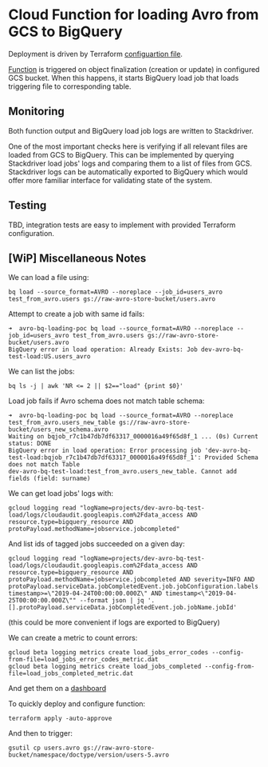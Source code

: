 # Cloud Function for loading Avro from GCS to BigQuery
Deployment is driven by Terraform [configuartion file](main.tf).

[Function](app/main.py) is triggered on object finalization (creation or update) in configured GCS bucket.
When this happens, it starts BigQuery load job that loads triggering file to corresponding table.

## Monitoring
Both function output and BigQuery load job logs are written to Stackdriver.


One of the most important checks here is verifying if all relevant files are loaded from GCS to BigQuery.
This can be implemented by querying Stackdriver load jobs' logs and comparing them to a list of files from GCS.
Stackdriver logs can be automatically exported to BigQuery which would offer more familiar interface for
validating state of the system.

## Testing
TBD, integration tests are easy to implement with provided Terraform configuration.

## [WiP] Miscellaneous Notes
We can load a file using:
```
bq load --source_format=AVRO --noreplace --job_id=users_avro test_from_avro.users gs://raw-avro-store-bucket/users.avro
```
Attempt to create a job with same id fails:
```
➜  avro-bq-loading-poc bq load --source_format=AVRO --noreplace --job_id=users_avro test_from_avro.users gs://raw-avro-store-bucket/users.avro
BigQuery error in load operation: Already Exists: Job dev-avro-bq-test-load:US.users_avro
```

We can list the jobs:
```
bq ls -j | awk 'NR <= 2 || $2=="load" {print $0}'
```

Load job fails if Avro schema does not match table schema:
```
➜  avro-bq-loading-poc bq load --source_format=AVRO --noreplace test_from_avro.users_new_table gs://raw-avro-store-bucket/users_new_schema.avro
Waiting on bqjob_r7c1b47db7df63317_0000016a49f65d8f_1 ... (0s) Current status: DONE   
BigQuery error in load operation: Error processing job 'dev-avro-bq-test-load:bqjob_r7c1b47db7df63317_0000016a49f65d8f_1': Provided Schema does not match Table
dev-avro-bq-test-load:test_from_avro.users_new_table. Cannot add fields (field: surname)
```


We can get load jobs' logs with:
```
gcloud logging read "logName=projects/dev-avro-bq-test-load/logs/cloudaudit.googleapis.com%2Fdata_access AND resource.type=bigquery_resource AND protoPayload.methodName=jobservice.jobcompleted"
```
And list ids of tagged jobs succeeded on a given day:
```
gcloud logging read "logName=projects/dev-avro-bq-test-load/logs/cloudaudit.googleapis.com%2Fdata_access AND resource.type=bigquery_resource AND protoPayload.methodName=jobservice.jobcompleted AND severity=INFO AND protoPayload.serviceData.jobCompletedEvent.job.jobConfiguration.labels.process=avro_loader timestamp>=\"2019-04-24T00:00:00.000Z\" AND timestamp<\"2019-04-25T00:00:00.000Z\"" --format json | jq '.[].protoPayload.serviceData.jobCompletedEvent.job.jobName.jobId'
```
(this could be more convenient if logs are exported to BigQuery)


We can create a metric to count errors:
```
gcloud beta logging metrics create load_jobs_error_codes --config-from-file=load_jobs_error_codes_metric.dat
gcloud beta logging metrics create load_jobs_completed --config-from-file=load_jobs_completed_metric.dat
```
And get them on a [dashboard](https://app.google.stackdriver.com/dashboards/2572502185107798913?project=dev-avro-bq-test-load&timeDomain=1h)


To quickly deploy and configure function:
```
terraform apply -auto-approve
```
And then to trigger:
```
gsutil cp users.avro gs://raw-avro-store-bucket/namespace/doctype/version/users-5.avro
```
